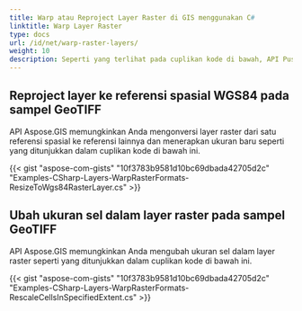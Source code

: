 ```yaml
---
title: Warp atau Reproject Layer Raster di GIS menggunakan C#
linktitle: Warp Layer Raster
type: docs
url: /id/net/warp-raster-layers/
weight: 10
description: Seperti yang terlihat pada cuplikan kode di bawah, API Pustaka GIS C# memungkinkan Anda untuk mengonversi, warp, atau mereproject layer raster dari satu referensi spasial ke referensi lainnya dan menerapkan ukuran baru.
---
```


## **Reproject layer ke referensi spasial WGS84 pada sampel GeoTIFF**
API Aspose.GIS memungkinkan Anda mengonversi layer raster dari satu referensi spasial ke referensi lainnya dan menerapkan ukuran baru seperti yang ditunjukkan dalam cuplikan kode di bawah ini.

{{< gist "aspose-com-gists" "10f3783b9581d10bc69dbada42705d2c" "Examples-CSharp-Layers-WarpRasterFormats-ResizeToWgs84RasterLayer.cs" >}}
## **Ubah ukuran sel dalam layer raster pada sampel GeoTIFF**
API Aspose.GIS memungkinkan Anda mengubah ukuran sel dalam layer raster seperti yang ditunjukkan dalam cuplikan kode di bawah ini.

{{< gist "aspose-com-gists" "10f3783b9581d10bc69dbada42705d2c" "Examples-CSharp-Layers-WarpRasterFormats-RescaleCellsInSpecifiedExtent.cs" >}}
